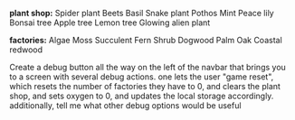 **plant shop:**
Spider plant
Beets
Basil
Snake plant
Pothos
Mint
Peace lily
Bonsai tree
Apple tree
Lemon tree
Glowing alien plant

**factories:**
Algae
Moss
Succulent
Fern
Shrub
Dogwood
Palm
Oak
Coastal redwood


Create a debug button all the way on the left of the navbar that brings you to a screen with several debug actions. one lets the user "game reset", which resets the number of factories they have to 0, and clears the plant shop, and sets oxygen to 0, and updates the local storage accordingly. additionally, tell me what other debug options would be useful